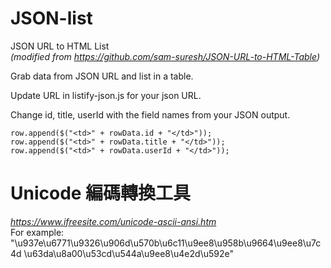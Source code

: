 # JSON-list
JSON URL to HTML List<br>
<i>(modified from https://github.com/sam-suresh/JSON-URL-to-HTML-Table)</i>

Grab data from JSON URL and list in a table.

Update URL in listify-json.js for your json URL.

Change id, title, userId with the field names from your JSON output. 

 	row.append($("<td>" + rowData.id + "</td>"));
    row.append($("<td>" + rowData.title + "</td>"));
	row.append($("<td>" + rowData.userId + "</td>")); 
# Unicode 編碼轉換工具
<i>https://www.ifreesite.com/unicode-ascii-ansi.htm</i><br>
 For example: "\u937e\u6771\u9326\u906d\u570b\u6c11\u9ee8\u958b\u9664\u9ee8\u7c4d \u63da\u8a00\u53cd\u544a\u9ee8\u4e2d\u592e"
